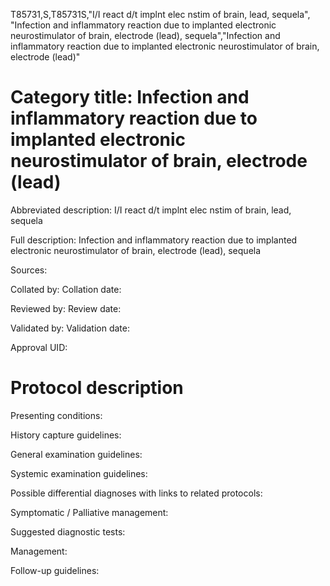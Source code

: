 T85731,S,T85731S,"I/I react d/t implnt elec nstim of brain, lead, sequela", "Infection and inflammatory reaction due to implanted electronic neurostimulator of brain, electrode (lead), sequela","Infection and inflammatory reaction due to implanted electronic neurostimulator of brain, electrode (lead)"
# Category title: Infection and inflammatory reaction due to implanted electronic neurostimulator of brain, electrode (lead)

Abbreviated description: I/I react d/t implnt elec nstim of brain, lead, sequela

Full description: Infection and inflammatory reaction due to implanted electronic neurostimulator of brain, electrode (lead), sequela

Sources:

Collated by:
Collation date:

Reviewed by:
Review date:

Validated by:
Validation date:

Approval UID:

# Protocol description

Presenting conditions:

History capture guidelines:

General examination guidelines:

Systemic examination guidelines:

Possible differential diagnoses with links to related protocols:

Symptomatic / Palliative management:

Suggested diagnostic tests:

Management:

Follow-up guidelines:
